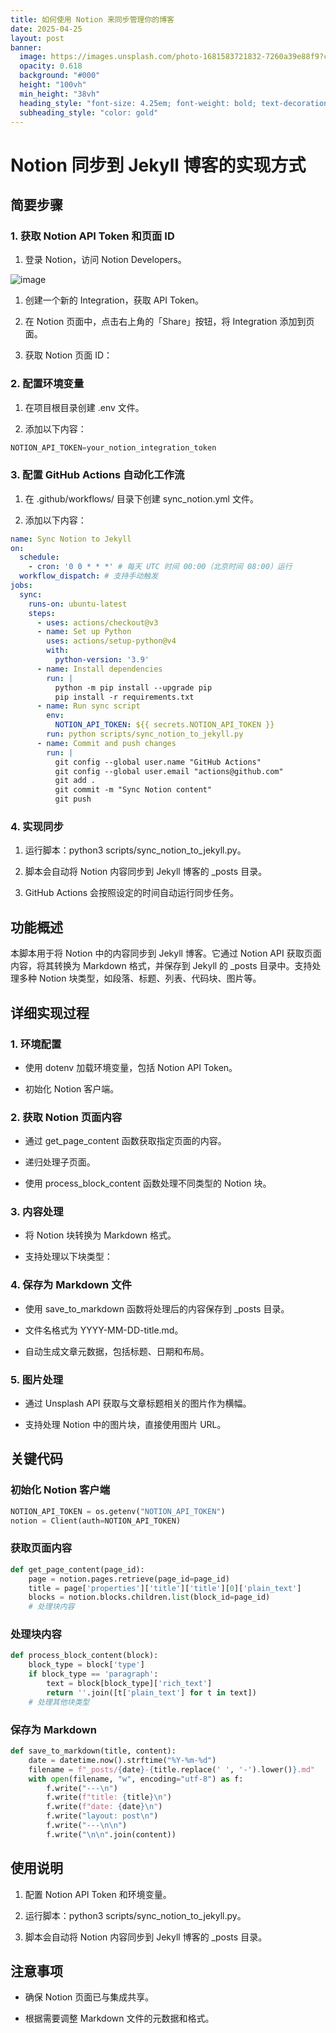 ```yaml
---
title: 如何使用 Notion 来同步管理你的博客
date: 2025-04-25
layout: post
banner:
  image: https://images.unsplash.com/photo-1681583721832-7260a39e88f9?crop=entropy&cs=tinysrgb&fit=max&fm=jpg&ixid=M3w2OTIwMzJ8MHwxfHJhbmRvbXx8fHx8fHx8fDE3NDU1NjI1ODV8&ixlib=rb-4.0.3&q=80&w=1080
  opacity: 0.618
  background: "#000"
  height: "100vh"
  min_height: "38vh"
  heading_style: "font-size: 4.25em; font-weight: bold; text-decoration: underline"
  subheading_style: "color: gold"
---
```


# Notion 同步到 Jekyll 博客的实现方式

## 简要步骤

### 1. 获取 Notion API Token 和页面 ID

1. 登录 Notion，访问 Notion Developers。

![image](https://prod-files-secure.s3.us-west-2.amazonaws.com/a7a0cc5a-89b9-4cda-8686-1fba0ca52f40/d19c1afe-dea5-4312-9333-786b0ba83054/image.png?X-Amz-Algorithm=AWS4-HMAC-SHA256&X-Amz-Content-Sha256=UNSIGNED-PAYLOAD&X-Amz-Credential=ASIAZI2LB466R3BMX7IN%2F20250425%2Fus-west-2%2Fs3%2Faws4_request&X-Amz-Date=20250425T062945Z&X-Amz-Expires=3600&X-Amz-Security-Token=IQoJb3JpZ2luX2VjEI7%2F%2F%2F%2F%2F%2F%2F%2F%2F%2FwEaCXVzLXdlc3QtMiJGMEQCIDWrJ0zF60Q8qZRlP86T5d%2F7nMotoUP1S2qaYmYIj4zLAiB%2FSWvRAjlKZyIa6seGdeoDcWJWWIur5kYkEgo%2B2y8rdir%2FAwgnEAAaDDYzNzQyMzE4MzgwNSIMHtYxY%2FZAYk13Q9VaKtwDASDaN6J0wFNCha0YuKlnprtns1UgAQwtXnzAQYtURYrlpnytkpNQkdlMXxKmTByvsWsHHKAhzJshJPBPD7V9vnIhGyFV8Mmp%2FrHOlddxcJ6PswZSD9%2BGwipDNExEZcZ3CIXcnCBSyAs%2FqQ9eREdw%2Bi8XzEQMFPH7iqwiMkukBn%2Fuha6VlIxwc9JdAva4cbJZrvl4Hsnv0Dx5hrWV7ArAakOyahMeSvwNn9qE4n3F74W%2B1acRM%2F4ze5yoeHsPWPqHVVov4bpsxwa4RKhPC6%2Fm2p9f08N2Uw85ljk3vhEijENFKpP2CyRdzt2cmm4g9BKMrxc5RxYvaBmRY5lGI%2B%2BfW8XHuIXGlF0e7TEqs59DuVeTDY4CKKPHnQJSznmADfwYbpq8oHc0tMjMSriqJDR3tuMDf3dZXpYGX4S%2FOcjIrmHFtGJbQ8GdRYIFHcs4lE4l2xQCSvs%2BsMya9tvpvasjsM1OYeuJSnqJusd4Q3AfihTqkhxJXcSSXIyXSGc27ldO0gx7yJMB3B3hA8YEVMZ3yJMdUIrHAY7MBeK3iKc1dWmQxO5w7wtMjQgV%2BE0hiL7jmQaHCRXKsXzPdIYP0DA2YXiOXZrHZM6MCzX5GsPtWvV45Ss8st8gMRSvztww%2BcmswAY6pgEukJAF%2Bw4hEn3SjIlfAKHgCqvq%2FindBM289R0JjH846kioZaRqQvOQ9aDIQLLd%2FkPOTmg95a1HuKlM6UBXOehida3O%2FNP3PhXcCcI5ZkpfMi%2FKDvuz0OoynJyQQOF8KCEZBCKffjnC0h%2BPrB%2F2L0zPvrM3xHSzym8VX2%2B%2BDilEIs9jjM4AdZTGFKGqqhict9wlf0VGW5rAf9AIqnOlIjCaKyQ9BObH&X-Amz-Signature=7502406791ed549f11ec6ea7c2c665eb2fb0b503fb84293aafa7bbf2df485e3e&X-Amz-SignedHeaders=host&x-id=GetObject)

1. 创建一个新的 Integration，获取 API Token。

1. 在 Notion 页面中，点击右上角的「Share」按钮，将 Integration 添加到页面。

1. 获取 Notion 页面 ID：


### 2. 配置环境变量

1. 在项目根目录创建 .env 文件。

1. 添加以下内容：

```javascript
NOTION_API_TOKEN=your_notion_integration_token
```

### 3. 配置 GitHub Actions 自动化工作流

1. 在 .github/workflows/ 目录下创建 sync_notion.yml 文件。

1. 添加以下内容：

```yaml
name: Sync Notion to Jekyll
on:
  schedule:
    - cron: '0 0 * * *' # 每天 UTC 时间 00:00（北京时间 08:00）运行
  workflow_dispatch: # 支持手动触发
jobs:
  sync:
    runs-on: ubuntu-latest
    steps:
      - uses: actions/checkout@v3
      - name: Set up Python
        uses: actions/setup-python@v4
        with:
          python-version: '3.9'
      - name: Install dependencies
        run: |
          python -m pip install --upgrade pip
          pip install -r requirements.txt
      - name: Run sync script
        env:
          NOTION_API_TOKEN: ${{ secrets.NOTION_API_TOKEN }}
        run: python scripts/sync_notion_to_jekyll.py
      - name: Commit and push changes
        run: |
          git config --global user.name "GitHub Actions"
          git config --global user.email "actions@github.com"
          git add .
          git commit -m "Sync Notion content"
          git push
```

### 4. 实现同步

1. 运行脚本：python3 scripts/sync_notion_to_jekyll.py。

1. 脚本会自动将 Notion 内容同步到 Jekyll 博客的 _posts 目录。

1. GitHub Actions 会按照设定的时间自动运行同步任务。

## 功能概述

本脚本用于将 Notion 中的内容同步到 Jekyll 博客。它通过 Notion API 获取页面内容，将其转换为 Markdown 格式，并保存到 Jekyll 的 _posts 目录中。支持处理多种 Notion 块类型，如段落、标题、列表、代码块、图片等。

## 详细实现过程

### 1. 环境配置

- 使用 dotenv 加载环境变量，包括 Notion API Token。

- 初始化 Notion 客户端。

### 2. 获取 Notion 页面内容

- 通过 get_page_content 函数获取指定页面的内容。

- 递归处理子页面。

- 使用 process_block_content 函数处理不同类型的 Notion 块。

### 3. 内容处理

- 将 Notion 块转换为 Markdown 格式。

- 支持处理以下块类型：


### 4. 保存为 Markdown 文件

- 使用 save_to_markdown 函数将处理后的内容保存到 _posts 目录。

- 文件名格式为 YYYY-MM-DD-title.md。

- 自动生成文章元数据，包括标题、日期和布局。

### 5. 图片处理

- 通过 Unsplash API 获取与文章标题相关的图片作为横幅。

- 支持处理 Notion 中的图片块，直接使用图片 URL。

## 关键代码

### 初始化 Notion 客户端

```python
NOTION_API_TOKEN = os.getenv("NOTION_API_TOKEN")
notion = Client(auth=NOTION_API_TOKEN)
```

### 获取页面内容

```python
def get_page_content(page_id):
    page = notion.pages.retrieve(page_id=page_id)
    title = page['properties']['title']['title'][0]['plain_text']
    blocks = notion.blocks.children.list(block_id=page_id)
    # 处理块内容
```

### 处理块内容

```python
def process_block_content(block):
    block_type = block['type']
    if block_type == 'paragraph':
        text = block[block_type]['rich_text']
        return ''.join([t['plain_text'] for t in text])
    # 处理其他块类型
```

### 保存为 Markdown

```python
def save_to_markdown(title, content):
    date = datetime.now().strftime("%Y-%m-%d")
    filename = f"_posts/{date}-{title.replace(' ', '-').lower()}.md"
    with open(filename, "w", encoding="utf-8") as f:
        f.write("---\n")
        f.write(f"title: {title}\n")
        f.write(f"date: {date}\n")
        f.write("layout: post\n")
        f.write("---\n\n")
        f.write("\n\n".join(content))
```

## 使用说明

1. 配置 Notion API Token 和环境变量。

1. 运行脚本：python3 scripts/sync_notion_to_jekyll.py。

1. 脚本会自动将 Notion 内容同步到 Jekyll 博客的 _posts 目录。

## 注意事项

- 确保 Notion 页面已与集成共享。

- 根据需要调整 Markdown 文件的元数据和格式。